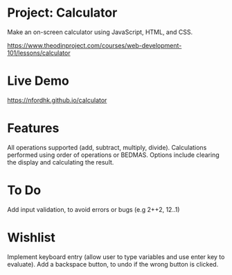 # Project: Calculator 
Make an on-screen calculator using JavaScript, HTML, and CSS.

https://www.theodinproject.com/courses/web-development-101/lessons/calculator

# Live Demo
https://nfordhk.github.io/calculator

# Features
All operations supported (add, subtract, multiply, divide).
Calculations performed using order of operations or BEDMAS.
Options include clearing the display and calculating the result.

# To Do
Add input validation, to avoid errors or bugs (e.g 2++2, 12..1)

# Wishlist
Implement keyboard entry (allow user to type variables and use enter key to evaluate).
Add a backspace button, to undo if the wrong button is clicked.